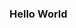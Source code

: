 ### Hello World

<!--
**Lily-Tessier/Lily-Tessier** is a ✨ _special_ ✨ repository because its `README.md` (this file) appears on your GitHub profile.

Here are some ideas to get you started:

- 🔭 I’m currently working on getting my Master's degree from the Univeristy of Iowa.
- 🌱 I’m currently learning about Finance and Data Analysis.
- 👯 I’m looking to collaborate on group projects in my classes and working together with other classmates.
- 📫 How to reach me: Through my UofI student email.
- ⚡ Fun fact: I play volleyball for the University of Iowa.
